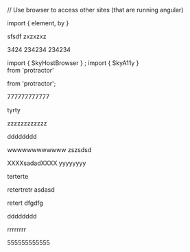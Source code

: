 // Use browser to access other sites (that are running angular)
 
 
import { element, by }

sfsdf
zxzxzxz
 
 
3424
234234
234234
 

import { SkyHostBrowser } ;
import { SkyA11y }  
 from 'protractor'
 
 from 'protractor';

777777777777

tyrty

 
zzzzzzzzzzzz

dddddddd
 
wwwwwwwwwwww
 zszsdsd
 
 
 XXXXsadadXXXX
 yyyyyyyy
 
 terterte
 
 retertretr
 asdasd
 
 retert
dfgdfg


dddddddd  


rrrrrrrr


555555555555